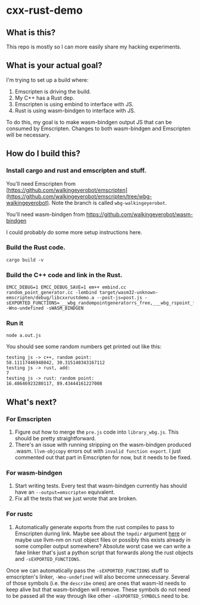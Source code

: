 # cxx-rust-demo
## What is this?
This repo is mostly so I can more easily share my hacking experiments.

## What is your actual goal?
I'm trying to set up a build where:
1. Emscripten is driving the build.
2. My C++ has a Rust dep.
3. Emscripten is using embind to interface with JS.
4. Rust is using wasm-bindgen to interface with JS.

To do this, my goal is to make wasm-bindgen output JS that can be consumed by Emscripten. Changes to both wasm-bindgen and Emscripten will be necessary.

## How do I build this?
### Install cargo and rust and emscripten and stuff.
You'll need Emscripten from [https://github.com/walkingeyerobot/emscripten](https://github.com/walkingeyerobot/emscripten/tree/wbg-walkingeyerobot). Note the branch is called `wbg-walkingeyerobot`.

You'll need wasm-bindgen from https://github.com/walkingeyerobot/wasm-bindgen

I could probably do some more setup instructions here.

### Build the Rust code.
```
cargo build -v
```
### Build the C++ code and link in the Rust.
```
EMCC_DEBUG=1 EMCC_DEBUG_SAVE=1 em++ embind.cc random_point_generator.cc -lembind target/wasm32-unknown-emscripten/debug/libcxxrustdemo.a --post-js=post.js -sEXPORTED_FUNCTIONS=___wbg_randompointgeneratorrs_free,___wbg_rspoint_free,___wbindgen_describe_randompointgeneratorrs_get_random_point,___wbindgen_describe_randompointgeneratorrs_new,___wbindgen_describe_rs_add,___wbindgen_describe_rspoint_get_x,___wbindgen_describe_rspoint_get_y,_random_rs,_randompointgeneratorrs_get_random_point,_randompointgeneratorrs_new,_rs_add,_rspoint_get_x,_rspoint_get_y,___externref_drop_slice,___externref_heap_live_count,___externref_table_alloc,___externref_table_dealloc,___wbindgen_exn_store,___wbindgen_free,___wbindgen_malloc,___wbindgen_realloc -Wno-undefined -sWASM_BINDGEN
```
### Run it
```
node a.out.js
```
You should see some random numbers get printed out like this:
```
testing js -> c++, random point:
58.11117446948042, 30.315140343167112
testing js -> rust, add:
7
testing js -> rust: random point:
16.48646923280117, 89.43444161227008
```
## What's next?

### For Emscripten
1. Figure out how to merge the `pre.js` code into `library_wbg.js`. This should be pretty straightforward.
2. There's an issue with running stripping on the wasm-bindgen produced .wasm. `llvm-objcopy` errors out with `invalid function export`. I just commented out that part in Emscripten for now, but it needs to be fixed.

### For wasm-bindgen
1. Start writing tests. Every test that wasm-bindgen currently has should have an `--output=emscripten` equivalent.
2. Fix all the tests that we just wrote that are broken.

### For rustc
1. Automatically generate exports from the rust compiles to pass to Emscripten during link. Maybe see about the `tmpdir` argument [here](https://github.com/rust-lang/rust/blob/7e6be136472a49c511a6861b9cbd9b6522c11762/compiler/rustc_codegen_ssa/src/back/linker.rs#L1250-L1265) or maybe use llvm-nm on rust object files or possibly this exists already in some compiler output somewhere? Absolute worst case we can write a fake linker that's just a python script that forwards along the rust objects and `-sEXPORTED_FUNCTIONS`.

Once we can automatically pass the `-sEXPORTED_FUNCTIONS` stuff to emscripten's linker, `-Wno-undefined` will also become unnecessary. Several of those symbols (i.e. the `describe` ones) are ones that wasm-ld needs to keep alive but that wasm-bindgen will remove. These symbols do not need to be passed all the way through like other `-sEXPORTED_SYMBOLS` need to be.
